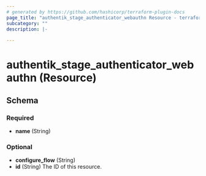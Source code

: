```yaml
---
# generated by https://github.com/hashicorp/terraform-plugin-docs
page_title: "authentik_stage_authenticator_webauthn Resource - terraform-provider-authentik"
subcategory: ""
description: |-
  
---
```


# authentik_stage_authenticator_webauthn (Resource)





<!-- schema generated by tfplugindocs -->
## Schema

### Required

- **name** (String)

### Optional

- **configure_flow** (String)
- **id** (String) The ID of this resource.


